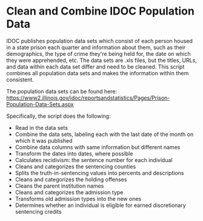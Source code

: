 # Clean and Combine IDOC Population Data

IDOC publishes population data sets which consist of each person housed in a state prison each quarter and information about them, such as their demographics, the type of crime they're being held for, the date on which they were apprehended, etc. The data sets are .xls files, but the titles, URLs, and data within each data set differ and need to be cleaned. This script combines all population data sets and makes the information within them consistent.

The population data sets can be found here: https://www2.illinois.gov/idoc/reportsandstatistics/Pages/Prison-Population-Data-Sets.aspx

Specifically, the script does the following:
* Read in the data sets
* Combine the data sets, labeling each with the last date of the month on which it was published
* Combine data columns with same information but different names
* Transform the dates into dates, where possible
* Calculates recidivism: the sentence number for each individual
* Cleans and categorizes the sentencing counties
* Splits the truth-in-sentencing values into percents and descriptions
* Cleans and categorizes the holding offenses
* Cleans the parent institution names
* Cleans and categorizes the admission type
* Transforms old admission types into the new ones
* Determines whether an individual is eligible for earned discretionary sentencing credits

